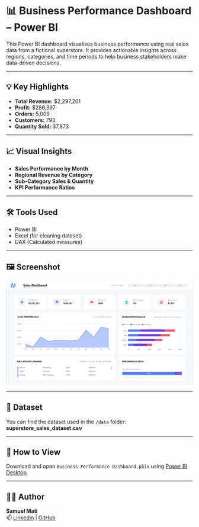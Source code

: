 # 📊 Business Performance Dashboard – Power BI

This Power BI dashboard visualizes business performance using real sales data from a fictional superstore. It provides actionable insights across regions, categories, and time periods to help business stakeholders make data-driven decisions.

---

## 💡 Key Highlights

- **Total Revenue:** $2,297,201  
- **Profit:** $286,397  
- **Orders:** 5,009  
- **Customers:** 793  
- **Quantity Sold:** 37,873

---

## 📈 Visual Insights

- **Sales Performance by Month**  
- **Regional Revenue by Category**  
- **Sub-Category Sales & Quantity**  
- **KPI Performance Ratios**

---

## 🛠 Tools Used

- Power BI
- Excel (for cleaning dataset)
- DAX (Calculated measures)

---

## 🖼 Screenshot

![Dashboard Preview](screenshots/dashboard-preview.png)

---

## 📂 Dataset

You can find the dataset used in the `/data` folder:  
**superstore_sales_dataset.csv**

---

## 🚀 How to View

Download and open `Business Performance Dashboard.pbix` using [Power BI Desktop](https://powerbi.microsoft.com/en-us/desktop/).

---

## 👨‍💻 Author

**Samuel Mati**  
📫 [LinkedIn](https://linkedin.com/in/samuel-mati) | [GitHub](https://github.com/samuel-mati)
